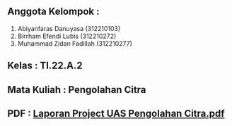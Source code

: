 ## Anggota Kelompok : 
1. Abiyanfaras Danuyasa (312210103)
2. Birrham Efendi Lubis (312210272)
3. Muhammad Zidan Fadillah (312210277)
## Kelas : TI.22.A.2
## Mata Kuliah : Pengolahan Citra
## PDF : [Laporan Project UAS Pengolahan Citra.pdf](https://github.com/user-attachments/files/16115137/Laporan.Project.UAS.Pengolahan.Citra.pdf)
